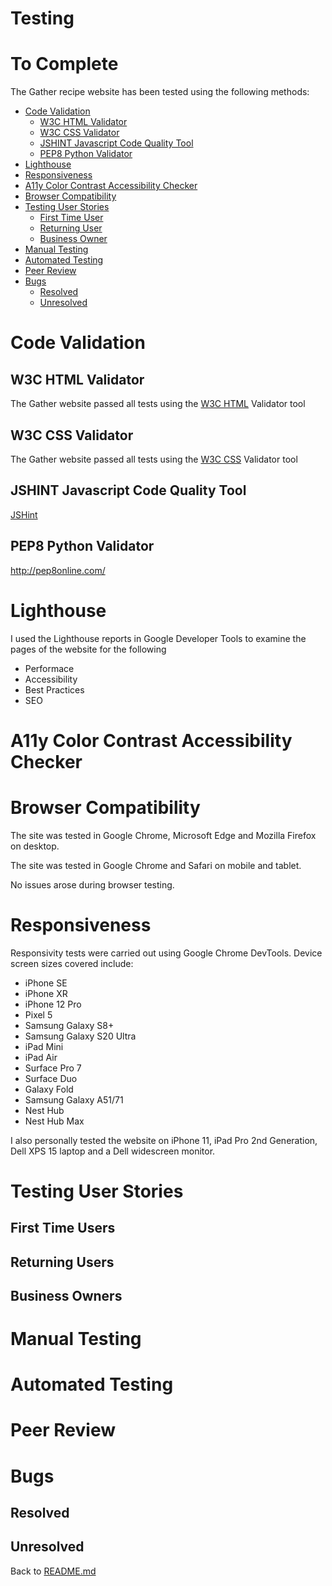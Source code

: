 # Testing
# To Complete

The Gather recipe website has been tested using the following methods:
- [Code Validation](#code-validation)
    - [W3C HTML Validator](#w3c-html-validator) 
    - [W3C CSS Validator](#w3c-css-validator)
    - [JSHINT Javascript Code Quality Tool](#jshint-javascript-code-quality-tool)
    - [PEP8 Python Validator](#pep8-python-validator)
- [Lighthouse](#lighthouse)
- [Responsiveness](#responsiveness)
- [A11y Color Contrast Accessibility Checker](#a11y-color-contrast-accessibility-checker)
- [Browser Compatibility](#browser-compatibility)
- [Testing User Stories](#testing-user-stories)
    - [First Time User](#first-time-user)
    - [Returning User](#returning-user)
    - [Business Owner](#business-owner)
- [Manual Testing](#manual-testing)
- [Automated Testing](#automated-testing)
- [Peer Review](#peer-review)
- [Bugs](#bugs)
    - [Resolved](#resolved)
    - [Unresolved](#unresolved)

# Code Validation

## W3C HTML Validator

The Gather website passed all tests using the [W3C HTML](https://validator.w3.org/) Validator tool

## W3C CSS Validator

The Gather website passed all tests using the [W3C CSS](https://jigsaw.w3.org/css-validator/) Validator tool

## JSHINT Javascript Code Quality Tool

[JSHint](https://jshint.com/)

## PEP8 Python Validator

http://pep8online.com/

# Lighthouse

I used the Lighthouse reports in Google Developer Tools to examine the pages of the website for the following
- Performace
- Accessibility
- Best Practices 
- SEO

# A11y Color Contrast Accessibility Checker

# Browser Compatibility

The site was tested in Google Chrome, Microsoft Edge and Mozilla Firefox on desktop.

The site was tested in Google Chrome and Safari on mobile and tablet.

No issues arose during browser testing.

# Responsiveness

Responsivity tests were carried out using Google Chrome DevTools. Device screen sizes covered include:
- iPhone SE
- iPhone XR
- iPhone 12 Pro
- Pixel 5
- Samsung Galaxy S8+
- Samsung Galaxy S20 Ultra
- iPad Mini
- iPad Air
- Surface Pro 7
- Surface Duo
- Galaxy Fold
- Samsung Galaxy A51/71
- Nest Hub
- Nest Hub Max

I also personally tested the website on iPhone 11, iPad Pro 2nd Generation, Dell XPS 15 laptop and a Dell widescreen monitor.

# Testing User Stories

## First Time Users

## Returning Users

## Business Owners

# Manual Testing

# Automated Testing

# Peer Review

# Bugs

## Resolved

## Unresolved

Back to [README.md](/README.md#testing)